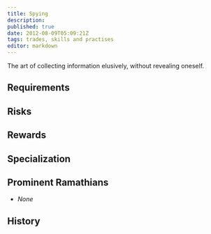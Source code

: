 ```yaml
---
title: Spying
description:
published: true
date: 2012-08-09T05:09:21Z
tags: trades, skills and practises
editor: markdown
---
```


The art of collecting information elusively, without revealing oneself.

## Requirements

## Risks

## Rewards

## Specialization

## Prominent Ramathians

- *None*

## History

